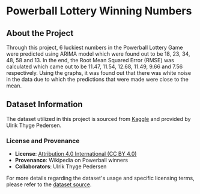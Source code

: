 # Powerball Lottery Winning Numbers

## About the Project

Through this project, 6 luckiest numbers in the Powerball Lottery Game were predicted using ARIMA model which were found out to be 18, 23, 34, 48, 58 and 13. In the end, the Root Mean Squared Error (RMSE) was calculated which came out to be 11.47, 11.54, 12.68, 11.49, 9.66 and 7.56 respectively. Using the graphs, it was found out that there was white noise in the data due to which the predictions that were made were close to the mean.

## Dataset Information

The dataset utilized in this project is sourced from [Kaggle](https://www.kaggle.com/datasets/ulrikthygepedersen/lottery-powerball-winning-numbers/data) and provided by Ulrik Thyge Pedersen.

### License and Provenance

- **License**: [Attribution 4.0 International (CC BY 4.0)](https://creativecommons.org/licenses/by/4.0/)
- **Provenance**: Wikipedia on Powerball winners
- **Collaborators**: Ulrik Thyge Pedersen

For more details regarding the dataset's usage and specific licensing terms, please refer to the [dataset source](https://www.kaggle.com/datasets/ulrikthygepedersen/lottery-powerball-winning-numbers/data).
